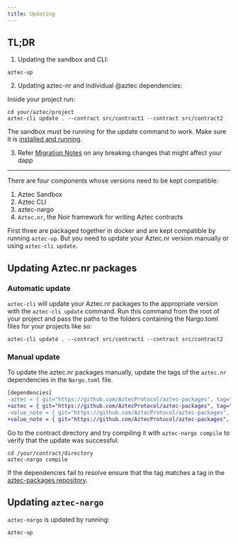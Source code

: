 ```yaml
---
title: Updating
---
```


## TL;DR

1. Updating the sandbox and CLI:

```shell
aztec-up
```

2. Updating aztec-nr and individual @aztec dependencies:

Inside your project run:

```shell
cd your/aztec/project
aztec-cli update . --contract src/contract1 --contract src/contract2
```

The sandbox must be running for the update command to work. Make sure it is [installed and running](../dev_docs/cli/sandbox-reference.md).

3. Refer [Migration Notes](../misc/migration_notes.md) on any breaking changes that might affect your dapp

---

There are four components whose versions need to be kept compatible:

1. Aztec Sandbox
2. Aztec CLI
3. aztec-nargo
4. `Aztec.nr`, the Noir framework for writing Aztec contracts

First three are packaged together in docker and are kept compatible by running `aztec-up`.
But you need to update your Aztec.nr version manually or using `aztec-cli update`.

## Updating Aztec.nr packages

### Automatic update

`aztec-cli` will update your Aztec.nr packages to the appropriate version with the `aztec-cli update` command. Run this command from the root of your project and pass the paths to the folders containing the Nargo.toml files for your projects like so:

```shell
aztec-cli update . --contract src/contract1 --contract src/contract2
```

### Manual update

To update the aztec.nr packages manually, update the tags of the `aztec.nr` dependencies in the `Nargo.toml` file.

```diff
[dependencies]
-aztec = { git="https://github.com/AztecProtocol/aztec-packages", tag="aztec-packages-v0.7.5", directory="yarn-project/aztec-nr/aztec" }
+aztec = { git="https://github.com/AztecProtocol/aztec-packages", tag="#include_aztec_version", directory="yarn-project/aztec-nr/aztec" }
-value_note = { git="https://github.com/AztecProtocol/aztec-packages", tag="aztec-packages-v0.7.5", directory="yarn-project/aztec-nr/value-note" }
+value_note = { git="https://github.com/AztecProtocol/aztec-packages", tag="#include_aztec_version", directory="yarn-project/aztec-nr/value-note" }
```

Go to the contract directory and try compiling it with `aztec-nargo compile` to verify that the update was successful:

```shell
cd /your/contract/directory
aztec-nargo compile
```

If the dependencies fail to resolve ensure that the tag matches a tag in the [aztec-packages repository](https://github.com/AztecProtocol/aztec-packages/tags).

## Updating `aztec-nargo`

`aztec-nargo` is updated by running:

```bash
aztec-up
```

